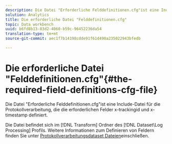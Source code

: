 ```yaml
---
description: Die Datei "Erforderliche Felddefinitionen.cfg"ist eine Include-Datei für die Protokollverarbeitung, die die erforderlichen Felder x-trackingid und x-timestamp definiert.
solution: Analytics
title: Die erforderliche Datei "Felddefinitionen.cfg"
topic: Data workbench
uuid: b6fd8b13-83d2-4060-b59c-96452236da54
translation-type: tm+mt
source-git-commit: aec1f7b14198cdde91f61d490a235022943bfedb

---
```



# Die erforderliche Datei &quot;Felddefinitionen.cfg&quot;{#the-required-field-definitions-cfg-file}

Die Datei &quot;Erforderliche Felddefinitionen.cfg&quot;ist eine Include-Datei für die Protokollverarbeitung, die die erforderlichen Felder x-trackingid und x-timestamp definiert.

Die Datei befindet sich im [!DNL Transform] Ordner des [!DNL Dataset\Log Processing] Profils. Weitere Informationen zum Definieren von Feldern finden Sie unter [Protokollverarbeitungsdataset Dateien](../../../../home/c-dataset-const-proc/c-dataset-inc-files/c-types-dataset-inc-files/c-log-proc-dataset-inc-files/c-log-proc-dataset-inc-files.md#concept-999475a22519432e98844622ca95b6ab)einschließen.

